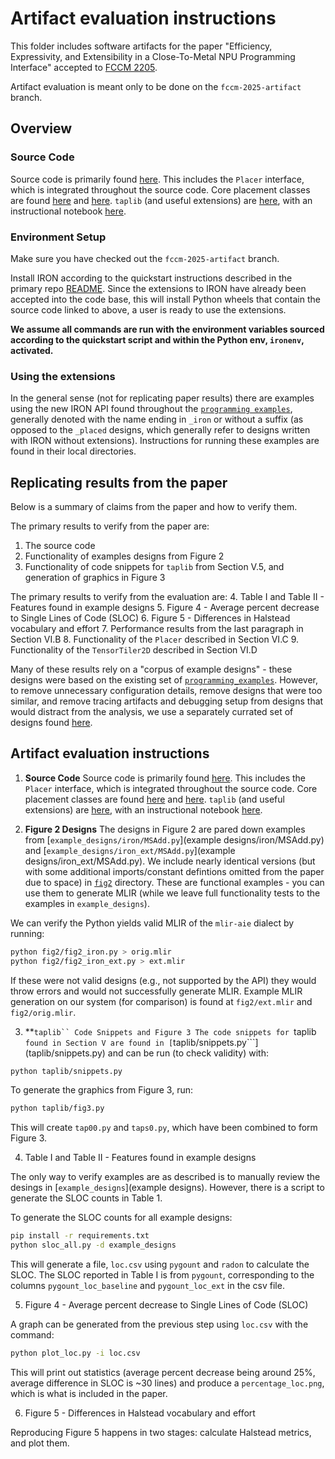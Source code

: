 # Artifact evaluation instructions

This folder includes software artifacts for the paper "Efficiency, Expressivity, and Extensibility in a Close-To-Metal NPU Programming Interface" accepted to [FCCM 2205](https://www.fccm.org/).

Artifact evaluation is meant only to be done on the ```fccm-2025-artifact``` branch.

## Overview

### Source Code

Source code is primarily found [here](../../../python/iron). This includes the ```Placer``` interface, which is integrated throughout the source code. Core placement classes are found [here](../../../python/iron/placers.py) and [here](../../../python/iron/placeable.py). ```taplib``` (and useful extensions) are  [here](../../../python/helpers/taplib), with an instructional notebook [here](../../../programming_examples/basic/tiling_exploration/introduction/).

### Environment Setup

Make sure you have checked out the ```fccm-2025-artifact``` branch.

Install IRON according to the quickstart instructions described in the primary repo [README](../../../README.md). Since the extensions to IRON have already been accepted into the code base, this will install Python wheels that contain the source code linked to above, a user is ready to use the extensions.

**We assume all commands are run with the environment variables sourced according to the quickstart script and within the Python env, ```ironenv```, activated.**

### Using the extensions

In the general sense (not for replicating paper results) there are examples using the new IRON API found throughout the [```programming examples```](../../../programming_examples/), generally denoted with the name ending in ```_iron``` or without a suffix (as opposed to the ```_placed``` designs, which generally refer to designs written with IRON without extensions). Instructions for running these examples are found in their local directories.

## Replicating results from the paper

Below is a summary of claims from the paper and how to verify them.

The primary results to verify from the paper are:
1. The source code
2. Functionality of examples designs from Figure 2
3. Functionality of code snippets for ```taplib``` from Section V.5, and generation of graphics in Figure 3

The primary results to verify from the evaluation are:
4. Table I and Table II - Features found in example designs
5. Figure 4 - Average percent decrease to Single Lines of Code (SLOC)
6. Figure 5 - Differences in Halstead vocabulary and effort
7. Performance results from the last paragraph in Section VI.B
8. Functionality of the ```Placer``` described in Section VI.C
9. Functionality of the ```TensorTiler2D``` described in Section VI.D

Many of these results rely on a "corpus of example designs" - these designs were based on the existing set of [```programming_examples```](../../../programming_examples/). However, to remove unnecessary configuration details, remove designs that were too similar, and remove tracing artifacts and debugging setup from designs that would distract from the analysis, we use a separately currated set of designs found [here](example_designs).

## Artifact evaluation instructions

1. **Source Code**
  Source code is primarily found [here](../../../python/iron). This includes the ```Placer``` interface, which is integrated throughout the source code. Core placement classes are found [here](../../../python/iron/placers.py) and [here](../../../python/iron/placeable.py). ```taplib``` (and useful extensions) are  [here](../../../python/helpers/taplib), with an instructional notebook [here](../../../programming_examples/basic/tiling_exploration/introduction/).

2. **Figure 2 Designs**
  The designs in Figure 2 are pared down examples from [```example_designs/iron/MSAdd.py```](example designs/iron/MSAdd.py) and [```example_designs/iron_ext/MSAdd.py```](example designs/iron_ext/MSAdd.py). We include nearly identical versions (but with some additional imports/constant defintions omitted from the paper due to space) in [```fig2```](fig2) directory. These are functional examples - you can use them to generate MLIR (while we leave full functionality tests to the examples in ```example_designs```).

  We can verify the Python yields valid MLIR of the ```mlir-aie``` dialect by running:
  ```bash
  python fig2/fig2_iron.py > orig.mlir
  python fig2/fig2_iron_ext.py > ext.mlir
  ```

  If these were not valid designs (e.g., not supported by the API) they would throw errors and would not successfully generate MLIR.
  Example MLIR generation on our system (for comparison) is found at ```fig2/ext.mlir``` and ```fig2/orig.mlir```.

3. **```taplib`` Code Snippets and Figure 3
  The code snippets for ```taplib``` found in Section V are found in [```taplib/snippets.py```](taplib/snippets.py) and can be run (to check validity) with:
  ```bash
  python taplib/snippets.py
  ```

  To generate the graphics from Figure 3, run:
  ```bash
  python taplib/fig3.py
  ```
  This will create ```tap00.py``` and ```taps0.py```, which have been combined to form Figure 3.

4. Table I and Table II - Features found in example designs

  The only way to verify examples are as described is to manually review the desings in [```example_designs```](example designs). However, there is a script to generate the SLOC counts in Table 1.

  To generate the SLOC counts for all example designs:
  ```bash
  pip install -r requirements.txt
  python sloc_all.py -d example_designs
  ```

  This will generate a file, ```loc.csv``` using ```pygount``` and ```radon``` to calculate the SLOC. The SLOC reported in Table I is from ```pygount```, corresponding to the columns ```pygount_loc_baseline``` and ```pygount_loc_ext``` in the csv file.

5. Figure 4 - Average percent decrease to Single Lines of Code (SLOC)

  A graph can be generated from the previous step using ```loc.csv``` with the command:
  ```bash
  python plot_loc.py -i loc.csv
  ```

  This will print out statistics (average percent decrease being around 25%, average difference in SLOC is ~30 lines) and produce a ```percentage_loc.png```, which is what is included in the paper.

6. Figure 5 - Differences in Halstead vocabulary and effort

  Reproducing Figure 5 happens in two stages: calculate Halstead metrics, and plot them.
  